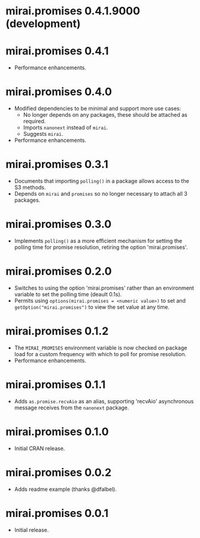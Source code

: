 # mirai.promises 0.4.1.9000 (development)

# mirai.promises 0.4.1

* Performance enhancements.

# mirai.promises 0.4.0

* Modified dependencies to be minimal and support more use cases:
  - No longer depends on any packages, these should be attached as required.
  - Imports `nanonext` instead of `mirai`.
  - Suggests `mirai`.
* Performance enhancements.

# mirai.promises 0.3.1

* Documents that importing `polling()` in a package allows access to the S3 methods.
* Depends on `mirai` and `promises` so no longer necessary to attach all 3 packages.

# mirai.promises 0.3.0

* Implements `polling()` as a more efficient mechanism for setting the polling time for promise resolution, retiring the option 'mirai.promises'.

# mirai.promises 0.2.0

* Switches to using the option 'mirai.promises' rather than an environment variable to set the polling time (deault 0.1s).
* Permits using `options(mirai.promises = <numeric value>)` to set and `getOption("mirai.promises")` to view the set value at any time.

# mirai.promises 0.1.2

* The `MIRAI_PROMISES` environment variable is now checked on package load for a custom frequency with which to poll for promise resolution.
* Performance enhancements.

# mirai.promises 0.1.1

* Adds `as.promise.recvAio` as an alias, supporting 'recvAio' asynchronous message receives from the `nanonext` package.

# mirai.promises 0.1.0

* Initial CRAN release.

# mirai.promises 0.0.2

* Adds readme example (thanks @dfalbel).

# mirai.promises 0.0.1

* Initial release.
